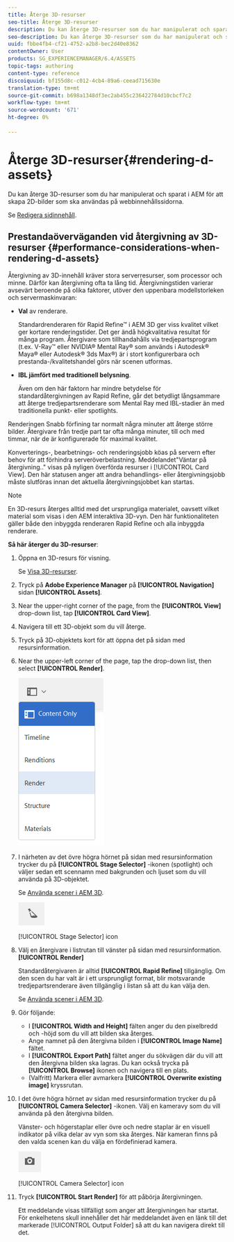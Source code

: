```yaml
---
title: Återge 3D-resurser
seo-title: Återge 3D-resurser
description: Du kan återge 3D-resurser som du har manipulerat och sparat i AEM för att skapa 2D-bilder som ska användas på webbinnehållssidorna.
seo-description: Du kan återge 3D-resurser som du har manipulerat och sparat i AEM för att skapa 2D-bilder som ska användas på webbinnehållssidorna.
uuid: fbbe4fb4-cf21-4752-a2b8-bec2d40e8362
contentOwner: User
products: SG_EXPERIENCEMANAGER/6.4/ASSETS
topic-tags: authoring
content-type: reference
discoiquuid: bf155d8c-c012-4cb4-89a6-ceead715630e
translation-type: tm+mt
source-git-commit: b698a1348df3ec2ab455c236422784d10cbcf7c2
workflow-type: tm+mt
source-wordcount: '671'
ht-degree: 0%

---
```



# Återge 3D-resurser{#rendering-d-assets}

Du kan återge 3D-resurser som du har manipulerat och sparat i AEM för att skapa 2D-bilder som ska användas på webbinnehållssidorna.

Se [Redigera sidinnehåll](/help/sites-authoring/qg-page-authoring.md#editing-your-page-content).

## Prestandaöverväganden vid återgivning av 3D-resurser {#performance-considerations-when-rendering-d-assets}

Återgivning av 3D-innehåll kräver stora serverresurser, som processor och minne. Därför kan återgivning ofta ta lång tid. Återgivningstiden varierar avsevärt beroende på olika faktorer, utöver den uppenbara modellstorleken och servermaskinvaran:

* **Val** av renderare.

   Standardrenderaren för Rapid Refine™ i AEM 3D ger viss kvalitet vilket ger kortare renderingstider. Det ger ändå högkvalitativa resultat för många program. Återgivare som tillhandahålls via tredjepartsprogram (t.ex. V-Ray™ eller NVIDIA® Mental Ray® som används i Autodesk® Maya® eller Autodesk® 3ds Max®) är i stort konfigurerbara och prestanda-/kvalitetshandel görs när scenen utformas.

* **IBL jämfört med traditionell belysning**.

   Även om den här faktorn har mindre betydelse för standardåtergivningen av Rapid Refine, går det betydligt långsammare att återge tredjepartsrenderare som Mental Ray med IBL-stadier än med traditionella punkt- eller spotlights.

Renderingen Snabb förfining tar normalt några minuter att återge större bilder. Återgivare från tredje part tar ofta många minuter, till och med timmar, när de är konfigurerade för maximal kvalitet.

Konverterings-, bearbetnings- och renderingsjobb köas på servern efter behov för att förhindra serveröverbelastning. Meddelandet&quot;Väntar på återgivning..&quot; visas på nyligen överförda resurser i [!UICONTROL Card View]. Den här statusen anger att andra behandlings- eller återgivningsjobb måste slutföras innan det aktuella återgivningsjobbet kan startas.

>[!NOTE]
>
>En 3D-resurs återges alltid med det ursprungliga materialet, oavsett vilket material som visas i den AEM interaktiva 3D-vyn. Den här funktionaliteten gäller både den inbyggda renderaren Rapid Refine och alla inbyggda renderare.

**Så här återger du 3D-resurser**:

1. Öppna en 3D-resurs för visning.

   Se [Visa 3D-resurser](/help/sites-classic-ui-authoring/classicui-view-3d-assets.md).

1. Tryck på **Adobe Experience Manager** på **[!UICONTROL Navigation]** sidan **[!UICONTROL Assets]**.
1. Near the upper-right corner of the page, from the **[!UICONTROL View]** drop-down list, tap **[!UICONTROL Card View]**.
1. Navigera till ett 3D-objekt som du vill återge.

1. Tryck på 3D-objektets kort för att öppna det på sidan med resursinformation.
1. Near the upper-left corner of the page, tap the drop-down list, then select **[!UICONTROL Render]**.

   ![chlimage_1-13](assets/chlimage_1-13.png)

1. I närheten av det övre högra hörnet på sidan med resursinformation trycker du på **[!UICONTROL Stage Selector]** -ikonen (spotlight) och väljer sedan ett scennamn med bakgrunden och ljuset som du vill använda på 3D-objektet.

   Se [Använda scener i AEM 3D](/help/sites-classic-ui-authoring/classicui-stages-aem3d.md).

   ![chlimage_1-14](assets/chlimage_1-14.png)

   [!UICONTROL Stage Selector] icon

1. Välj en återgivare i listrutan till vänster på sidan med resursinformation. **[!UICONTROL Render]**

   Standardåtergivaren är alltid **[!UICONTROL Rapid Refine]** tillgänglig. Om den scen du har valt är i ett ursprungligt format, blir motsvarande tredjepartsrenderare även tillgänglig i listan så att du kan välja den.

   Se [Använda scener i AEM 3D](/help/sites-classic-ui-authoring/classicui-stages-aem3d.md).

1. Gör följande:

   * I **[!UICONTROL Width and Height]** fälten anger du den pixelbredd och -höjd som du vill att bilden ska återges.
   * Ange namnet på den återgivna bilden i **[!UICONTROL Image Name]** fältet.
   * I **[!UICONTROL Export Path]** fältet anger du sökvägen där du vill att den återgivna bilden ska lagras. Du kan också trycka på **[!UICONTROL Browse]** ikonen och navigera till en plats.
   * (Valfritt) Markera eller avmarkera **[!UICONTROL Overwrite existing image]** kryssrutan.

1. I det övre högra hörnet av sidan med resursinformation trycker du på **[!UICONTROL Camera Selector]** -ikonen. Välj en kameravy som du vill använda på den återgivna bilden.

   Vänster- och högerstaplar eller övre och nedre staplar är en visuell indikator på vilka delar av vyn som ska återges. När kameran finns på den valda scenen kan du välja en fördefinierad kamera.

   ![chlimage_1-15](assets/chlimage_1-15.png)

   [!UICONTROL Camera Selector] icon

1. Tryck **[!UICONTROL Start Render]** för att påbörja återgivningen.

   Ett meddelande visas tillfälligt som anger att återgivningen har startat. För enkelhetens skull innehåller det här meddelandet även en länk till det markerade [!UICONTROL Output Folder] så att du kan navigera direkt till det.

